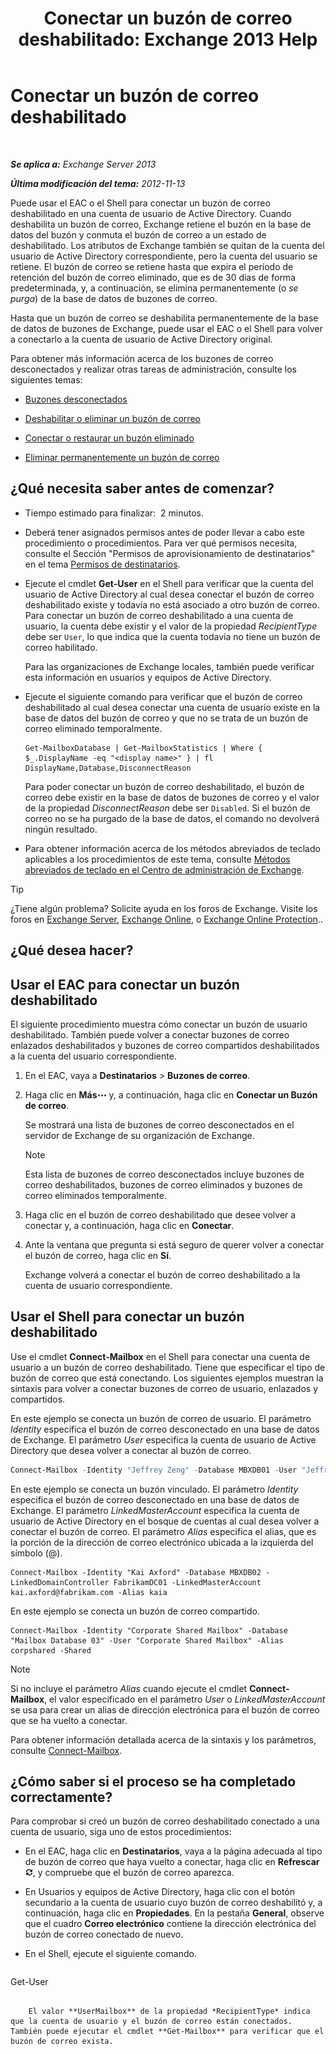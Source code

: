 ﻿---
title: 'Conectar un buzón de correo deshabilitado: Exchange 2013 Help'
TOCTitle: Conectar un buzón de correo deshabilitado
ms:assetid: a8abd399-75fd-4ee2-b2e4-634b55e4f79f
ms:mtpsurl: https://technet.microsoft.com/es-es/library/JJ863439(v=EXCHG.150)
ms:contentKeyID: 50556844
ms.date: 04/23/2018
mtps_version: v=EXCHG.150
ms.translationtype: HT
---

# Conectar un buzón de correo deshabilitado

 

_**Se aplica a:** Exchange Server 2013_

_**Última modificación del tema:** 2012-11-13_

Puede usar el EAC o el Shell para conectar un buzón de correo deshabilitado en una cuenta de usuario de Active Directory. Cuando deshabilita un buzón de correo, Exchange retiene el buzón en la base de datos del buzón y conmuta el buzón de correo a un estado de deshabilitado. Los atributos de Exchange también se quitan de la cuenta del usuario de Active Directory correspondiente, pero la cuenta del usuario se retiene. El buzón de correo se retiene hasta que expira el período de retención del buzón de correo eliminado, que es de 30 días de forma predeterminada, y, a continuación, se elimina permanentemente (o *se purga*) de la base de datos de buzones de correo.

Hasta que un buzón de correo se deshabilita permanentemente de la base de datos de buzones de Exchange, puede usar el EAC o el Shell para volver a conectarlo a la cuenta de usuario de Active Directory original.

Para obtener más información acerca de los buzones de correo desconectados y realizar otras tareas de administración, consulte los siguientes temas:

  - [Buzones desconectados](disconnected-mailboxes-exchange-2013-help.md)

  - [Deshabilitar o eliminar un buzón de correo](disable-or-delete-a-mailbox-exchange-2013-help.md)

  - [Conectar o restaurar un buzón eliminado](connect-or-restore-a-deleted-mailbox-exchange-2013-help.md)

  - [Eliminar permanentemente un buzón de correo](permanently-delete-a-mailbox-exchange-2013-help.md)

## ¿Qué necesita saber antes de comenzar?

  - Tiempo estimado para finalizar:  2 minutos.

  - Deberá tener asignados permisos antes de poder llevar a cabo este procedimiento o procedimientos. Para ver qué permisos necesita, consulte el Sección "Permisos de aprovisionamiento de destinatarios" en el tema [Permisos de destinatarios](recipients-permissions-exchange-2013-help.md).

  - Ejecute el cmdlet **Get-User** en el Shell para verificar que la cuenta del usuario de Active Directory al cual desea conectar el buzón de correo deshabilitado existe y todavía no está asociado a otro buzón de correo. Para conectar un buzón de correo deshabilitado a una cuenta de usuario, la cuenta debe existir y el valor de la propiedad *RecipientType* debe ser `User`, lo que indica que la cuenta todavía no tiene un buzón de correo habilitado.
    
    Para las organizaciones de Exchange locales, también puede verificar esta información en usuarios y equipos de Active Directory.

  - Ejecute el siguiente comando para verificar que el buzón de correo deshabilitado al cual desea conectar una cuenta de usuario existe en la base de datos del buzón de correo y que no se trata de un buzón de correo eliminado temporalmente.
    
        Get-MailboxDatabase | Get-MailboxStatistics | Where { $_.DisplayName -eq "<display name>" } | fl DisplayName,Database,DisconnectReason
    
    Para poder conectar un buzón de correo deshabilitado, el buzón de correo debe existir en la base de datos de buzones de correo y el valor de la propiedad *DisconnectReason* debe ser `Disabled`. Si el buzón de correo no se ha purgado de la base de datos, el comando no devolverá ningún resultado.

  - Para obtener información acerca de los métodos abreviados de teclado aplicables a los procedimientos de este tema, consulte [Métodos abreviados de teclado en el Centro de administración de Exchange](keyboard-shortcuts-in-the-exchange-admin-center-exchange-online-protection-help.md).


> [!TIP]
> ¿Tiene algún problema? Solicite ayuda en los foros de Exchange. Visite los foros en <A href="https://go.microsoft.com/fwlink/p/?linkid=60612">Exchange Server</A>, <A href="https://go.microsoft.com/fwlink/p/?linkid=267542">Exchange Online</A>, o <A href="https://go.microsoft.com/fwlink/p/?linkid=285351">Exchange Online Protection</A>..



## ¿Qué desea hacer?

## Usar el EAC para conectar un buzón deshabilitado

El siguiente procedimiento muestra cómo conectar un buzón de usuario deshabilitado. También puede volver a conectar buzones de correo enlazados deshabilitados y buzones de correo compartidos deshabilitados a la cuenta del usuario correspondiente.

1.  En el EAC, vaya a **Destinatarios** \> **Buzones de correo**.

2.  Haga clic en **Más**![Icono Más opciones](images/JJ150550.5381819e-3b21-4873-8714-e9b956290b28(EXCHG.150).gif "Icono Más opciones") y, a continuación, haga clic en **Conectar un Buzón de correo**.
    
    Se mostrará una lista de buzones de correo desconectados en el servidor de Exchange de su organización de Exchange.
    

    > [!NOTE]
    > Esta lista de buzones de correo desconectados incluye buzones de correo deshabilitados, buzones de correo eliminados y buzones de correo eliminados temporalmente.



3.  Haga clic en el buzón de correo deshabilitado que desee volver a conectar y, a continuación, haga clic en **Conectar**.

4.  Ante la ventana que pregunta si está seguro de querer volver a conectar el buzón de correo, haga clic en **Sí**.
    
    Exchange volverá a conectar el buzón de correo deshabilitado a la cuenta de usuario correspondiente.

## Usar el Shell para conectar un buzón deshabilitado

Use el cmdlet **Connect-Mailbox** en el Shell para conectar una cuenta de usuario a un buzón de correo deshabilitado. Tiene que especificar el tipo de buzón de correo que está conectando. Los siguientes ejemplos muestran la sintaxis para volver a conectar buzones de correo de usuario, enlazados y compartidos.

En este ejemplo se conecta un buzón de correo de usuario. El parámetro *Identity* especifica el buzón de correo desconectado en una base de datos de Exchange. El parámetro *User* especifica la cuenta de usuario de Active Directory que desea volver a conectar al buzón de correo.

```powershell
Connect-Mailbox -Identity "Jeffrey Zeng" -Database MBXDB01 -User "Jeffrey Zeng"
```

En este ejemplo se conecta un buzón vinculado. El parámetro *Identity* especifica el buzón de correo desconectado en una base de datos de Exchange. El parámetro *LinkedMasterAccount* especifica la cuenta de usuario de Active Directory en el bosque de cuentas al cual desea volver a conectar el buzón de correo. El parámetro *Alias* especifica el alias, que es la porción de la dirección de correo electrónico ubicada a la izquierda del símbolo (@).

    Connect-Mailbox -Identity "Kai Axford" -Database MBXDB02 -LinkedDomainController FabrikamDC01 -LinkedMasterAccount kai.axford@fabrikam.com -Alias kaia

En este ejemplo se conecta un buzón de correo compartido.

    Connect-Mailbox -Identity "Corporate Shared Mailbox" -Database "Mailbox Database 03" -User "Corporate Shared Mailbox" -Alias corpshared -Shared


> [!NOTE]
> Si no incluye el parámetro <EM>Alias</EM> cuando ejecute el cmdlet <STRONG>Connect-Mailbox</STRONG>, el valor especificado en el parámetro <EM>User</EM> o <EM>LinkedMasterAccount</EM> se usa para crear un alias de dirección electrónica para el buzón de correo que se ha vuelto a conectar.



Para obtener información detallada acerca de la sintaxis y los parámetros, consulte [Connect-Mailbox](https://technet.microsoft.com/es-es/library/aa997878\(v=exchg.150\)).

## ¿Cómo saber si el proceso se ha completado correctamente?

Para comprobar si creó un buzón de correo deshabilitado conectado a una cuenta de usuario, siga uno de estos procedimientos:

  - En el EAC, haga clic en **Destinatarios**, vaya a la página adecuada al tipo de buzón de correo que haya vuelto a conectar, haga clic en **Refrescar**![Icono Actualizar](images/Dd353189.85f271ca-32a4-426c-842a-d2172567099d(EXCHG.150).gif "Icono Actualizar"), y compruebe que el buzón de correo aparezca.

  - En Usuarios y equipos de Active Directory, haga clic con el botón secundario a la cuenta de usuario cuyo buzón de correo deshabilitó y, a continuación, haga clic en **Propiedades**. En la pestaña **General**, observe que el cuadro **Correo electrónico** contiene la dirección electrónica del buzón de correo conectado de nuevo.

  - En el Shell, ejecute el siguiente comando.
    
    ```powershell
Get-User <identity>
```
    
    El valor **UserMailbox** de la propiedad *RecipientType* indica que la cuenta de usuario y el buzón de correo están conectados. También puede ejecutar el cmdlet **Get-Mailbox** para verificar que el buzón de correo exista.

